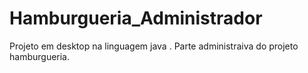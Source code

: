 # Hamburgueria_Administrador
Projeto em desktop na linguagem java . 
Parte administraiva do projeto hamburgueria.

